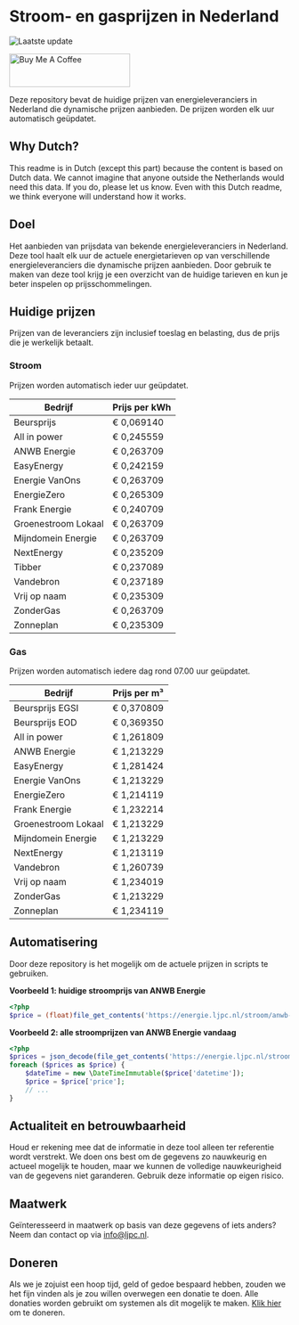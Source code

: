 # Stroom- en gasprijzen in Nederland

![Laatste update](https://img.shields.io/badge/laatste%20update-2024--10--11%2004%3A00%20CET-brightgreen)

<a href="https://www.buymeacoffee.com/Lars-" target="_blank"><img src="https://cdn.buymeacoffee.com/buttons/v2/default-orange.png" alt="Buy Me A Coffee" height="60" style="height: 60px !important;width: 217px !important;" ></a>

Deze repository bevat de huidige prijzen van energieleveranciers in Nederland die dynamische prijzen aanbieden. De prijzen worden elk uur automatisch geüpdatet.

## Why Dutch?

This readme is in Dutch (except this part) because the content is based on Dutch data. We cannot imagine that anyone outside the Netherlands would need this data. If you do, please let us know. Even with this Dutch readme, we think
everyone will understand how it works.

## Doel

Het aanbieden van prijsdata van bekende energieleveranciers in Nederland. Deze tool haalt elk uur de actuele energietarieven op van verschillende energieleveranciers die dynamische prijzen aanbieden. Door gebruik te maken van deze tool
krijg je een overzicht van de huidige tarieven en kun je beter inspelen op prijsschommelingen.

## Huidige prijzen

Prijzen van de leveranciers zijn inclusief toeslag en belasting, dus de prijs die je werkelijk betaalt.

### Stroom

Prijzen worden automatisch ieder uur geüpdatet.

 Bedrijf | Prijs per kWh 
---------|---------------
Beursprijs | € 0,069140
All in power | € 0,245559
ANWB Energie | € 0,263709
EasyEnergy | € 0,242159
Energie VanOns | € 0,263709
EnergieZero | € 0,265309
Frank Energie | € 0,240709
Groenestroom Lokaal | € 0,263709
Mijndomein Energie | € 0,263709
NextEnergy | € 0,235209
Tibber | € 0,237089
Vandebron | € 0,237189
Vrij op naam | € 0,235309
ZonderGas | € 0,263709
Zonneplan | € 0,235309


### Gas

Prijzen worden automatisch iedere dag rond 07.00 uur geüpdatet.

 Bedrijf | Prijs per m³ 
---------|--------------
Beursprijs EGSI | € 0,370809
Beursprijs EOD | € 0,369350
All in power | € 1,261809
ANWB Energie | € 1,213229
EasyEnergy | € 1,281424
Energie VanOns | € 1,213229
EnergieZero | € 1,214119
Frank Energie | € 1,232214
Groenestroom Lokaal | € 1,213229
Mijndomein Energie | € 1,213229
NextEnergy | € 1,213119
Vandebron | € 1,260739
Vrij op naam | € 1,234019
ZonderGas | € 1,213229
Zonneplan | € 1,234119


## Automatisering

Door deze repository is het mogelijk om de actuele prijzen in scripts te gebruiken.

**Voorbeeld 1: huidige stroomprijs van ANWB Energie**

```php
<?php
$price = (float)file_get_contents('https://energie.ljpc.nl/stroom/anwb-energie-nu.txt');

```

**Voorbeeld 2: alle stroomprijzen van ANWB Energie vandaag**

```php
<?php
$prices = json_decode(file_get_contents('https://energie.ljpc.nl/stroom/all-in-power-vandaag.json'),true);
foreach ($prices as $price) {
    $dateTime = new \DateTimeImmutable($price['datetime']);
    $price = $price['price'];
    // ...
}
```

## Actualiteit en betrouwbaarheid

Houd er rekening mee dat de informatie in deze tool alleen ter referentie wordt verstrekt. We doen ons best om de gegevens zo nauwkeurig en actueel mogelijk te houden, maar we kunnen de volledige nauwkeurigheid van de gegevens niet
garanderen. Gebruik deze informatie op eigen risico.

## Maatwerk

Geïnteresseerd in maatwerk op basis van deze gegevens of iets anders? Neem dan contact op
via [info@ljpc.nl](mailto:info@ljpc.nl?subject=Energie%20prijzen).

## Doneren

Als we je zojuist een hoop tijd, geld of gedoe bespaard hebben, zouden we het fijn vinden als je zou willen overwegen een
donatie te doen. Alle donaties worden gebruikt om systemen als dit mogelijk te
maken. [Klik hier](https://www.buymeacoffee.com/Lars-) om te doneren.
